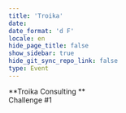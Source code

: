 ```yaml
---
title: 'Troika'
date: 
date_format: 'd F'
locale: en
hide_page_title: false
show_sidebar: true
hide_git_sync_repo_link: false
type: Event
---
```

**Troika Consulting **  
Challenge #1
